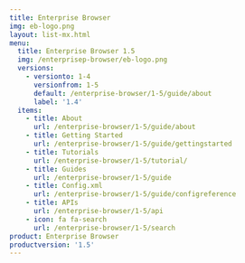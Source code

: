 ```yaml
---
title: Enterprise Browser
img: eb-logo.png
layout: list-mx.html
menu:
  title: Enterprise Browser 1.5
  img: /enterprisep-browser/eb-logo.png
  versions:
    - versionto: 1-4
      versionfrom: 1-5
      default: /enterprise-browser/1-5/guide/about
      label: '1.4'
  items:
    - title: About
      url: /enterprise-browser/1-5/guide/about
    - title: Getting Started
      url: /enterprise-browser/1-5/guide/gettingstarted
    - title: Tutorials
      url: /enterprise-browser/1-5/tutorial/
    - title: Guides
      url: /enterprise-browser/1-5/guide
    - title: Config.xml
      url: /enterprise-browser/1-5/guide/configreference
    - title: APIs
      url: /enterprise-browser/1-5/api
    - icon: fa fa-search
      url: /enterprise-browser/1-5/search
product: Enterprise Browser
productversion: '1.5'
---
```


<!-- not sure where the "insert"  code came from, but removing it had no apparent effect: 
(surrounding lines retained for context)

title: Enterprise Browser
insert:
  file: enterprise-browser/1-5/guide/about/index.md
layout: guide.html
menu:
  title: Enterprise Browser 1.5

-->